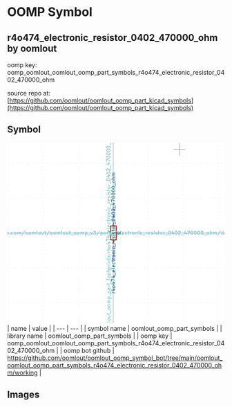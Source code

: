 # OOMP Symbol  
## r4o474_electronic_resistor_0402_470000_ohm  by oomlout  
  
oomp key: oomp_oomlout_oomlout_oomp_part_symbols_r4o474_electronic_resistor_0402_470000_ohm  
  
source repo at: [https://github.com/oomlout/oomlout_oomp_part_kicad_symbols](https://github.com/oomlout/oomlout_oomp_part_kicad_symbols)  
## Symbol  
  
[![working.png](working_600.png)](working.png)  
| name | value | 
| --- | --- | 
| symbol name | oomlout_oomp_part_symbols | 
| library name | oomlout_oomp_part_symbols | 
| oomp key | oomp_oomlout_oomlout_oomp_part_symbols_r4o474_electronic_resistor_0402_470000_ohm | 
| oomp bot github | https://github.com/oomlout/oomlout_oomp_symbol_bot/tree/main/oomlout_oomlout_oomp_part_symbols_r4o474_electronic_resistor_0402_470000_ohm/working | 
## Images  
